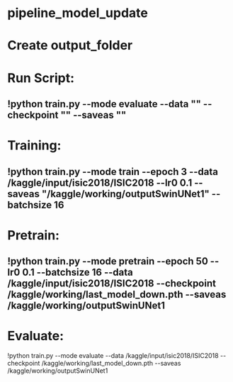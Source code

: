 # pipeline_model_update
# Create output_folder
# Run Script:
## !python train.py --mode evaluate --data "" --checkpoint "" --saveas "" 
# Training:
## !python train.py --mode train --epoch 3 --data /kaggle/input/isic2018/ISIC2018 --lr0 0.1 --saveas "/kaggle/working/outputSwinUNet1" --batchsize 16
# Pretrain:
## !python train.py --mode pretrain --epoch 50 --lr0 0.1 --batchsize 16 --data /kaggle/input/isic2018/ISIC2018 --checkpoint /kaggle/working/last_model_down.pth --saveas /kaggle/working/outputSwinUNet1
# Evaluate:
!python train.py --mode evaluate --data /kaggle/input/isic2018/ISIC2018 --checkpoint /kaggle/working/last_model_down.pth --saveas /kaggle/working/outputSwinUNet1
